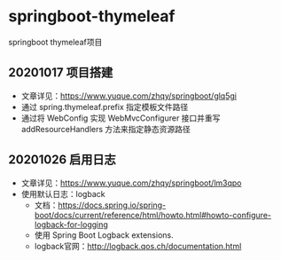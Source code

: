 # springboot-thymeleaf
springboot thymeleaf项目

## 20201017 项目搭建

- 文章详见：https://www.yuque.com/zhqy/springboot/glq5gi
- 通过 spring.thymeleaf.prefix 指定模板文件路径
- 通过将 WebConfig 实现 WebMvcConfigurer 接口并重写 addResourceHandlers 方法来指定静态资源路径

## 20201026 启用日志

- 文章详见：https://www.yuque.com/zhqy/springboot/lm3qpo
- 使用默认日志：logback
    - 文档：https://docs.spring.io/spring-boot/docs/current/reference/html/howto.html#howto-configure-logback-for-logging
    - 使用 Spring Boot Logback extensions. 
    - logback官网：http://logback.qos.ch/documentation.html
